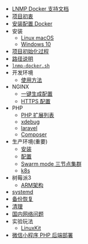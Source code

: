 * [LNMP Docker 支持文档](README.md)
* [项目初衷](why.md)
* [安装配置 Docker](docker.md)
* 安装
    * [Linux macOS](install.md)
    * [Windows 10](windows.md)
* [项目初始化过程](init.md)
* [路径说明](path.md)
* [`lnmp-docker.sh`](cli.md)
* 开发环境
    * [使用方法](development.md)
* NGINX
    * [一键生成配置](nginx-conf.md)
    * [HTTPS 配置](nginx-with-https.md)
* PHP
    * [PHP 扩展列表](php.md)
    * [xdebug](xdebug.md)
    * [laravel](laravel.md)
    * [Composer](composer.md)
* 生产环境(重要)
    * [安装](production/install.md)
    * [配置](production/README.md)
    * [Swarm mode 三节点集群](production/swarm.md)
    * [k8s](production/k8s.md)
* 树莓派3
    * [ARM架构](arm.md)
* [systemd](systemd.md)
* [备份恢复](backup.md)
* [清理](cleanup.md)
* [国内网络问题](cn.md)
* 实验玩法
    * [LinuxKit](linuxkit.md)
* [微信小程序 PHP 后端部署](wechat.md)  
